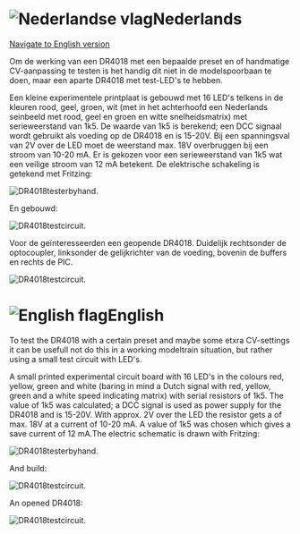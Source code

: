 # ![Nederlandse vlag](../../images/nl.gif)Nederlands

[Navigate to English version](#English)

Om de werking van een DR4018 met een bepaalde preset en of handmatige CV-aanpassing te testen is het handig dit niet in de modelspoorbaan te doen, maar een aparte DR4018 met test-LED's te hebben.

Een kleine experimentele printplaat is gebouwd met 16 LED's telkens in de kleuren rood, geel, groen, wit (met in het achterhoofd een Nederlands seinbeeld met rood, geel en groen en witte snelheidsmatrix) met serieweerstand van 1k5. De waarde van 1k5 is berekend; een DCC signaal wordt gebruikt als voeding op de DR4018 en is 15-20V. Bij een spanningsval van 2V over de LED moet de weerstand max. 18V overbruggen bij een stroom van 10-20 mA. Er is gekozen voor een serieweerstand van 1k5 wat een veilige stroom van 12 mA betekent. De elektrische schakeling is getekend met Fritzing:

![DR4018testerbyhand](./images/DR4018testerbyhand.PNG).

En gebouwd:


![DR4018testcircuit](./images/DR4018testcircuit.jpg).

Voor de geïnteresseerden een geopende DR4018. Duidelijk rechtsonder de optocoupler, linksonder de gelijkrichter van de voeding, bovenin de buffers en rechts de PIC.

![DR4018testcircuit](./images/DR4018Open.JPG).


# ![English flag](../../images/gb.gif)English

To test the DR4018 with a certain preset and maybe some etxra CV-settings it can be usefull not do this in a working modeltrain situation, but rather using a small test circuit with LED's.

A small printed experimental circuit board with 16 LED's in the colours red, yellow, green and white (baring in mind a Dutch signal with red, yellow, green and a white speed indicating matrix) with serial resistors of 1k5. The value of 1k5 was calculated; a DCC signal is used as power supply for the DR4018 and is 15-20V. With approx. 2V over the LED the resistor gets a of max. 18V at a current of 10-20 mA. A value of 1k5 was chosen which gives a save current of 12 mA.The electric schematic is drawn with Fritzing:

![DR4018testerbyhand](./images/DR4018testerbyhand.PNG).

And build:

![DR4018testcircuit](./images/DR4018testcircuit.jpg).

An opened DR4018:

![DR4018testcircuit](./images/DR4018Open.JPG).
